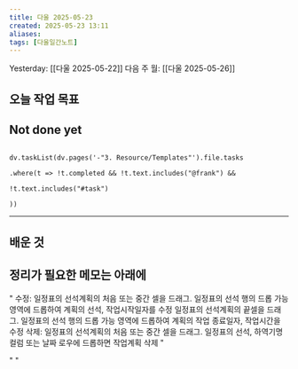 ```yaml
---
title: 다울 2025-05-23
created: 2025-05-23 13:11
aliases: 
tags: [다울일간노트]
---
```



Yesterday: [[다울 2025-05-22]] 
다음 주 월: [[다울 2025-05-26]] 




## 오늘 작업 목표




## Not done yet

```dataviewjs

dv.taskList(dv.pages('-"3. Resource/Templates"').file.tasks

.where(t => !t.completed && !t.text.includes("@frank") &&

!t.text.includes("#task")

))

```

---

## 배운 것




## 정리가 필요한 메모는 아래에



" 수정: 일정표의 선석계획의 처음 또는 중간 셀을 드래그. 일정표의 선석 행의 드롭 가능 영역에 드롭하여 계획의 선석, 작업시작일자를 수정 
일정표의 선석계획의 끝셀을 드래그. 일정표의 선석 행의 드롭 가능 영역에 드롭하여 계획의 작업 종료일자, 작업시간을 수정
삭제: 일정표의 선석계획의 처음 또는 중간 셀을 드래그. 일정표의 선석, 하역기명 컬럼 또는 날짜 로우에 드롭하면 작업계획 삭제 "

"   "
